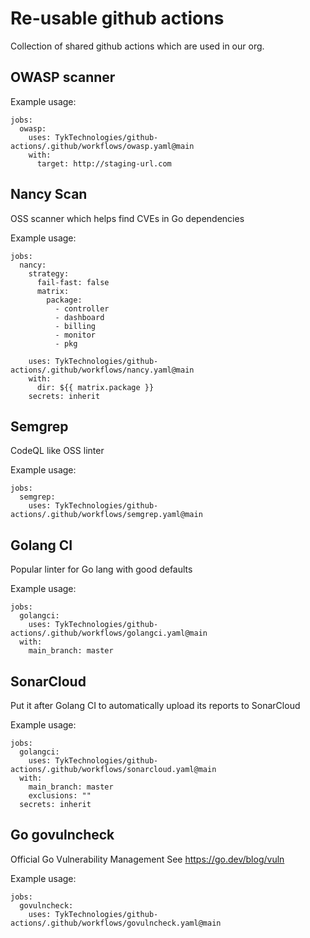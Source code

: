# Re-usable github actions

Collection of shared github actions which are used in our org. 

## OWASP scanner
Example usage:

```
jobs:
  owasp:
    uses: TykTechnologies/github-actions/.github/workflows/owasp.yaml@main
    with:
      target: http://staging-url.com
```

## Nancy Scan
OSS scanner which helps find CVEs in Go dependencies

Example usage:
```
jobs:
  nancy:
    strategy:
      fail-fast: false
      matrix:
        package:
          - controller
          - dashboard
          - billing
          - monitor
          - pkg
          
    uses: TykTechnologies/github-actions/.github/workflows/nancy.yaml@main
    with:
      dir: ${{ matrix.package }}
    secrets: inherit
```

## Semgrep
CodeQL like OSS linter

Example usage:
```
jobs:
  semgrep:
    uses: TykTechnologies/github-actions/.github/workflows/semgrep.yaml@main
```


## Golang CI
Popular linter for Go lang with good defaults

Example usage:
```
jobs:
  golangci:
    uses: TykTechnologies/github-actions/.github/workflows/golangci.yaml@main
  with:
    main_branch: master
```

## SonarCloud

Put it after Golang CI to automatically upload its reports to SonarCloud

Example usage:
```
jobs:
  golangci:
    uses: TykTechnologies/github-actions/.github/workflows/sonarcloud.yaml@main
  with:
    main_branch: master
    exclusions: ""
  secrets: inherit  
```

## Go govulncheck
Official Go Vulnerability Management
See https://go.dev/blog/vuln

Example usage:
```
jobs:
  govulncheck:
    uses: TykTechnologies/github-actions/.github/workflows/govulncheck.yaml@main
```
